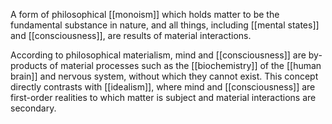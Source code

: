 A form of philosophical [[monoism]] which holds matter to be the fundamental substance in nature, and all things, including [[mental states]] and [[consciousness]], are results of material interactions.

According to philosophical materialism, mind and [[consciousness]] are by-products of material processes such as the [[biochemistry]] of the [[human brain]] and nervous system, without which they cannot exist. 
This concept directly contrasts with [[idealism]], where mind and [[consciousness]] are first-order realities to which matter is subject and material interactions are secondary.